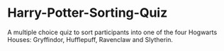 # Harry-Potter-Sorting-Quiz
A multiple choice quiz to sort participants into one of the four Hogwarts Houses: Gryffindor, Hufflepuff, Ravenclaw and Slytherin.
